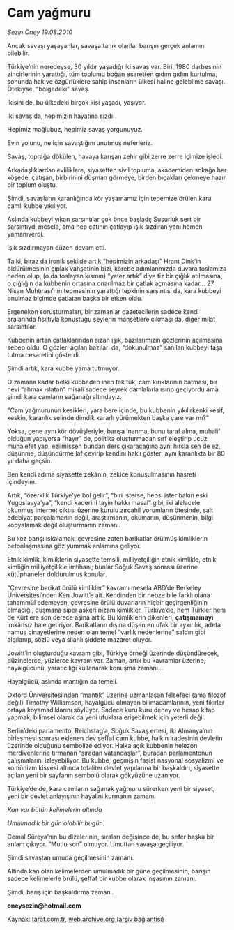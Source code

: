 # Cam yağmuru

*Sezin Öney 19.08.2010*

<div class="yazi"><p>Ancak savaşı yaşayanlar, savaşa tanık olanlar barışın gerçek anlamını bilebilir. </p>
<p>Türkiye’nin neredeyse, 30 yıldır yaşadığı iki savaş var. Biri, 1980 darbesinin zincirlerinin yarattığı, tüm toplumu boğan esaretten gıdım gıdım kurtulma, sonunda hak ve özgürlüklere sahip insanların ülkesi haline gelebilme savaşı. Ötekiyse, “bölgedeki” savaş. </p>
<p>İkisini de, bu ülkedeki birçok kişi yaşadı, yaşıyor. </p>
<p>İki savaş da, hepimizin hayatına sızdı. </p>
<p>Hepimiz mağlubuz, hepimiz savaş yorgunuyuz. </p>
<p>Evin yolunu, ne için savaştığını unutmuş neferleriz.  </p>
<p>Savaş, toprağa dökülen, havaya karışan zehir gibi zerre zerre içimize işledi. </p>
<p>Arkadaşlıklardan evliliklere, siyasetten sivil topluma, akademiden sokağa her köşede, çatışan, birbirinini düşman görmeye, birden bıçakları çekmeye hazır bir toplum oluştu.</p>
<p>Şimdi, savaşların karanlığında kör yaşamamız için tepemize örülen kara camlı kubbe yıkılıyor.</p>
<p>Aslında kubbeyi yıkan sarsıntılar çok önce başladı; Susurluk sert bir sarsıntıydı mesela, ama hep çatının çatlayıp ışık sızdıran yanı hemen yamanıverdi. </p>
<p>Işık sızdırmayan düzen devam etti. </p>
<p>Ta ki, biraz da ironik şekilde artık “hepimizin arkadaşı” Hrant Dink’in öldürülmesinin çıplak vahşetinin bizi, körebe adımlarımızda duvara toslamıza neden olup, (o da toslayan kısmın) “yeter artık” diye tiz bir çığlık atılmasına, o çığlığın da kubbenin ortasına onarılmaz bir çatlak açmasına kadar... 27 Nisan Muhtırası’nın tepmesinin yarattığı tepkinin sarsıntısı da, kara kubbeyi onulmaz biçimde çatlatan başka bir etken oldu. </p>
<p>Ergenekon soruşturmaları, bir zamanlar gazetecilerin sadece kendi aralarında fısıltıyla konuştuğu şeylerin manşetlere çıkması da, diğer milat sarsıntılar. </p>
<p>Kubbenin artan çatlaklarından sızan ışık, bazılarımızın gözlerinin açılmasına sebep oldu. O gözleri açılan bazıları da, “dokunulmaz” sanılan kubbeyi taşa tutma cesaretini gösterdi.  </p>
<p>Şimdi artık, kara kubbe yama tutmuyor.  </p>
<p>O zamana kadar belki kubbeden inen tek tük, cam kırıklarının batması, bir nevi “ahmak ıslatan” misali sadece seyrek damlalarla ısırıp geçiyordu ama şimdi kara camların sağanağı altındayız.</p>
<p>"Cam yağmurunun kesikleri, yara bere içinde, bu kubbenin yıkılırkenki kesif, keskin, karanlık selinde dimdik kararlı yürümekten başka çare var mı?"</p>
<p>Yoksa, gene aynı kör dövüşleriyle, barışa inanma, bunu taraf alma, muhalif olduğun yapıyorsa “hayır” de, politika oluşturmadan sırf eleştirip ucuz muhalefet yap, ezilmişsen bundan ders çıkaracağına aynı hırsla sen de ez, düşünme, düşündürme laf çevirip kendini haklı göster; aynı karanlıkta bir 80 yıl daha geçsin. </p>
<p>Ben kendi adıma siyasette zekânın, zekice konuşulmasının hasreti içindeyim. </p>
<p>Artık, “özerklik Türkiye’ye bol gelir”, “biri isterse, hepsi ister bakın eski Yugoslavya’ya”, “kendi kaderini tayin hakkı masal” gibi, iki alelacele okunmuş internet çıktısı üzerine kurulu zırcahil yorumların ötesinde, salt edebiyat parçalamanın değil, araştırmanın, okumanın, düşünmenin, bilgi kopyalamak değil oluşturmanın zamanı. </p>
<p>Bu kez barışı ıskalamak, çevresine zaten barikatlar örülmüş kimliklerin betonlaşmasına göz yummak anlamına geliyor. </p>
<p>Etnik kimlik, kimliklerin siyasette temsili, milliyetçiliğin etnik kimlikle, etnik kimliğin milliyetçilikle imtihanı; bunlar Soğuk Savaş sonrası üzerine kütüphaneler doldurulmuş konular. </p>
<p>“Çevresine barikat örülü kimlikler” kavramı mesela ABD’de Berkeley Üniversitesi’nden Ken Jowitt’e ait. Kendinden bir nebze bile farklı olana tahammül edemeyen, çevresine örülü duvarların hiçbir geçirgenliğinin olmadığı, düşmana siper askeri nizam kimlikler, Türkiye’de, hem Türkler hem de Kürtlere son derece aşina artık. Bu kimliklerin dikenleri, <b>çatışmamayı</b> imkânsız hale getiriyor. Barikatların dışına düşen en ufak bir aykırılık, adeta namus cinayetlerine neden olan temel “varlık nedenlerine” saldırı gibi algılanıp, sözlü veya silahlı şiddete mazaret oluyor. </p>
<p>Jowitt’in oluşturduğu kavram gibi, Türkiye örneği üzerinde düşündürecek, düzinelerce, yüzlerce kavram var. Zaman, artık bu kavramlar üzerine, hayalgücünü, yaratıcılığı kullanarak konuşma zamanı...</p>
<p>Hayalgücü, aslında mantığın da temeli. </p>
<p>Oxford Üniversitesi’nden “mantık” üzerine uzmanlaşan felsefeci (ama filozof değil) Timothy Williamson, hayalgücü olmayan bilimadamlarının, yeni fikirler ortaya koyamadıklarını söylüyor. Sadece kuru kuru deney ve hesap kitap yapmak, bilimsel olarak da yeni ufuklara erişebilmek için yeterli değil. </p>
<p>Berlin’deki parlamento, Reichstag’a, Soğuk Savaş ertesi, iki Almanya’nın birleşmesi sonrası eklenen dev şeffaf cam kubbe, halkın iradesinin devletin üzerinde olduğunu sembolize ediyor. Halka açık kubbenin helezon merdivenlerine tırmanan “sıradan vatandaşlar”, buradan parlamentonun çalışmalarını izleyebiliyor. Bu kubbe, geçmişin faşist nasyonal sosyalizmi ve komünizm kisvesi altında totaliter devlet yapılarına bir başkaldırı, siyasette açılan yeni bir sayfanın sembolü olarak gökyüzüne uzanıyor. </p>
<p>Türkiye’de de, kara camların sağanak yağmuru sürerken yeni bir siyaset, yeni bir devlet anlayışının hayalini kurmanın zamanı.</p>
<p><i>Kan var bütün kelimelerin altında </i></p>
<p><i>Umulmadık bir gün olabilir bugün.</i></p>
<p>Cemal Süreya’nın bu dizelerinin, sıraları değişince de, bu sefer başka bir anlam çıkıyor. “Mutlu son” olmuyor. Umuttan savaşa geçiliyor. </p>
<p>Şimdi savaştan umuda geçilmesinin zamanı.</p>
<p>Altında kan olan kelimelerden umulmadık bir güne geçilmesinin, barışın sadece kelimelerle örülü, şeffaf bir kubbe olarak inşasının zamanı. </p>
<p>Şimdi, barış için başkaldırma zamanı. </p>
<p><b>oneysezin@hotmail.com</b></p></div>

Kaynak: [taraf.com.tr](http://www.taraf.com.tr:80/sezin-oney/makale-cam-yagmuru.htm), [web.archive.org (arşiv bağlantısı)](http://web.archive.org/web/20100821093816/http://www.taraf.com.tr:80/sezin-oney/makale-cam-yagmuru.htm)

